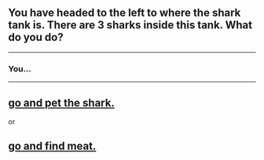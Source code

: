 ## You have headed to the left to where the shark tank is. There are 3 sharks inside this tank. What do you do?
---
### You...
---
## [go and pet the shark.]()   
or   
## [go and find meat.]()